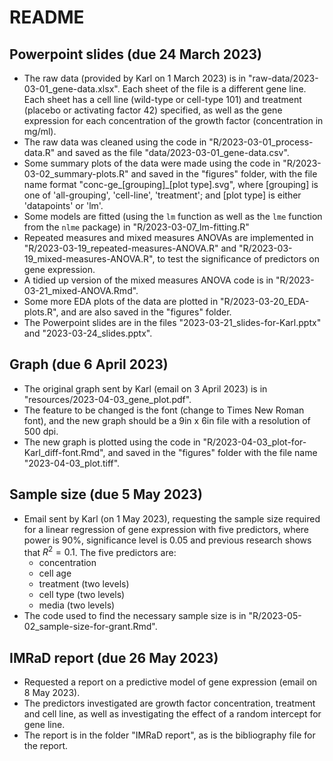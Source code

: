 # README

## Powerpoint slides (due 24 March 2023)
- The raw data (provided by Karl on 1 March 2023) is in "raw-data/2023-03-01_gene-data.xlsx". Each sheet of the file is a different gene line. Each sheet has a cell line (wild-type or cell-type 101) and treatment (placebo or activating factor 42) specified, as well as the gene expression for each concentration of the growth factor (concentration in mg/ml).
- The raw data was cleaned using the code in "R/2023-03-01_process-data.R" and saved as the file "data/2023-03-01_gene-data.csv".
- Some summary plots of the data were made using the code in "R/2023-03-02_summary-plots.R" and saved in the "figures" folder, with the file name format "conc-ge\_[grouping]\_[plot type].svg", where [grouping] is one of 'all-grouping', 'cell-line', 'treatment'; and [plot type] is either 'datapoints' or 'lm'.
- Some models are fitted (using the `lm` function as well as the `lme` function from the `nlme` package) in "R/2023-03-07_lm-fitting.R"
- Repeated measures and mixed measures ANOVAs are implemented in "R/2023-03-19_repeated-measures-ANOVA.R" and "R/2023-03-19_mixed-measures-ANOVA.R", to test the significance of predictors on gene expression.
- A tidied up version of the mixed measures ANOVA code is in "R/2023-03-21_mixed-ANOVA.Rmd".
- Some more EDA plots of the data are plotted in "R/2023-03-20_EDA-plots.R", and are also saved in the "figures" folder.
- The Powerpoint slides are in the files "2023-03-21_slides-for-Karl.pptx" and "2023-03-24_slides.pptx".

## Graph (due 6 April 2023)
- The original graph sent by Karl (email on 3 April 2023) is in "resources/2023-04-03_gene_plot.pdf".
- The feature to be changed is the font (change to Times New Roman font), and the new graph should be a 9in x 6in file with a resolution of 500 dpi.
- The new graph is plotted using the code in "R/2023-04-03_plot-for-Karl_diff-font.Rmd", and saved in the "figures" folder with the file name "2023-04-03_plot.tiff".

## Sample size (due 5 May 2023)
- Email sent by Karl (on 1 May 2023), requesting the sample size required for a linear regression of gene expression with five predictors, where power is $90\%$, significance level is $0.05$ and previous research shows that $R^{2}=0.1$. The five predictors are:
  - concentration
  - cell age
  - treatment (two levels)
  - cell type (two levels)
  - media (two levels)
- The code used to find the necessary sample size is in "R/2023-05-02_sample-size-for-grant.Rmd".

## IMRaD report (due 26 May 2023)
- Requested a report on a predictive model of gene expression (email on 8 May 2023).
- The predictors investigated are growth factor concentration, treatment and cell line, as well as investigating the effect of a random intercept for gene line.
- The report is in the folder "IMRaD report", as is the bibliography file for the report.
